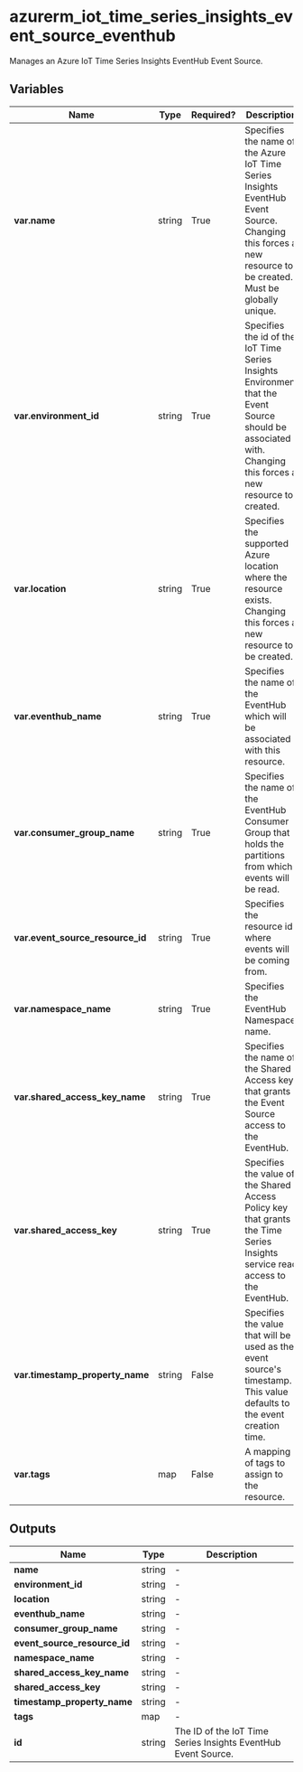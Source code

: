 # azurerm_iot_time_series_insights_event_source_eventhub

Manages an Azure IoT Time Series Insights EventHub Event Source.

## Variables

| Name | Type | Required? |  Description |
| ---- | ---- | --------- |  ----------- |
| **var.name** | string | True | Specifies the name of the Azure IoT Time Series Insights EventHub Event Source. Changing this forces a new resource to be created. Must be globally unique. | 
| **var.environment_id** | string | True | Specifies the id of the IoT Time Series Insights Environment that the Event Source should be associated with. Changing this forces a new resource to created. | 
| **var.location** | string | True | Specifies the supported Azure location where the resource exists. Changing this forces a new resource to be created. | 
| **var.eventhub_name** | string | True | Specifies the name of the EventHub which will be associated with this resource. | 
| **var.consumer_group_name** | string | True | Specifies the name of the EventHub Consumer Group that holds the partitions from which events will be read. | 
| **var.event_source_resource_id** | string | True | Specifies the resource id where events will be coming from. | 
| **var.namespace_name** | string | True | Specifies the EventHub Namespace name. | 
| **var.shared_access_key_name** | string | True | Specifies the name of the Shared Access key that grants the Event Source access to the EventHub. | 
| **var.shared_access_key** | string | True | Specifies the value of the Shared Access Policy key that grants the Time Series Insights service read access to the EventHub. | 
| **var.timestamp_property_name** | string | False | Specifies the value that will be used as the event source's timestamp. This value defaults to the event creation time. | 
| **var.tags** | map | False | A mapping of tags to assign to the resource. | 



## Outputs

| Name | Type | Description |
| ---- | ---- | --------- | 
| **name** | string  | - | 
| **environment_id** | string  | - | 
| **location** | string  | - | 
| **eventhub_name** | string  | - | 
| **consumer_group_name** | string  | - | 
| **event_source_resource_id** | string  | - | 
| **namespace_name** | string  | - | 
| **shared_access_key_name** | string  | - | 
| **shared_access_key** | string  | - | 
| **timestamp_property_name** | string  | - | 
| **tags** | map  | - | 
| **id** | string  | The ID of the IoT Time Series Insights EventHub Event Source. | 